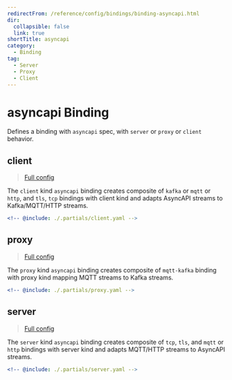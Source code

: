 ```yaml
---
redirectFrom: /reference/config/bindings/binding-asyncapi.html
dir:
  collapsible: false
  link: true
shortTitle: asyncapi
category:
  - Binding
tag:
  - Server
  - Proxy
  - Client
---
```


# asyncapi Binding

Defines a binding with `asyncapi` spec, with `server` or `proxy` or `client` behavior.

## client

> [Full config](./client.md)

The `client` kind `asyncapi` binding creates composite of `kafka` or `mqtt` or `http`, and `tls`, `tcp` bindings with client kind and adapts
AsyncAPI streams to Kafka/MQTT/HTTP streams.

```yaml {3}
<!-- @include: ./.partials/client.yaml -->
```

## proxy

> [Full config](./proxy.md)

The `proxy` kind `asyncapi` binding creates composite of `mqtt-kafka` binding with proxy kind mapping MQTT streams to Kafka streams.

```yaml {3}
<!-- @include: ./.partials/proxy.yaml -->
```

## server

> [Full config](./server.md)

The `server` kind `asyncapi` binding creates composite of `tcp`, `tls`, and `mqtt` or `http` bindings with server kind and adapts MQTT/HTTP streams to AsyncAPI streams.

```yaml {3}
<!-- @include: ./.partials/server.yaml -->
```
